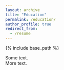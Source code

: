 ```yaml
---
layout: archive
title: "Education"
permalink: /education/
author_profile: true
redirect_from:
  - /resume
---
```


{% include base_path %}

<div class="row">
  <div class="col-md-8" markdown="1">
  Some text.
  </div>
  <div class="col-md-4" markdown="1">
  More text.
  </div>
</div>
